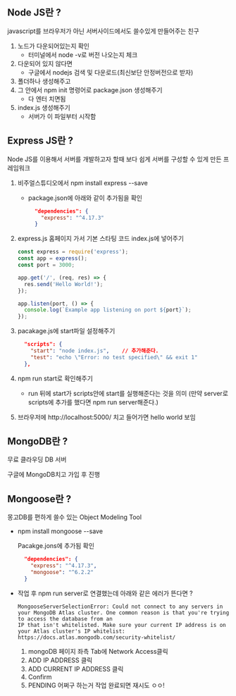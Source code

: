 ## Node JS란 ?

javascript를 브라우저가 아닌 서버사이드에서도 쓸수있게 만들어주는 친구

1. 노드가 다운되어있는지 확인
   - 터미널에서 node -v로 버전 나오는지 체크
2. 다운되어 있지 않다면
   - 구글에서 nodejs 검색 및 다운로드(최신보단 안정버전으로 받자)
3. 폴더하나 생성해주고
4. 그 안에서 npm init 명령어로 package.json 생성해주기
   - 다 엔터 치면됨
5. index.js 생성해주기
   - 서버가 이 파일부터 시작함



## Express JS란 ?

Node JS를 이용해서 서버를 개발하고자 할때 보다 쉽게 서버를 구성할 수 있게 만든 프레임워크

1. 비주얼스튜디오에서 npm install express --save

   - package.json에 아래와 같이 추가됨을 확인

     ```json
       "dependencies": {
         "express": "^4.17.3"
       }
     ```

2. express.js 홈페이지 가서 기본 스타팅 코드 index.js에 넣어주기

   ```javascript
   const express = require('express');
   const app = express();
   const port = 3000;
   
   app.get('/', (req, res) => {
     res.send('Hello World!');
   });
   
   app.listen(port, () => {
     console.log(`Example app listening on port ${port}`);
   });
   ```

3. pacakage.js에 start파일 설정해주기

   ```json
     "scripts": {
       "start": "node index.js",    // 추가해준다.
       "test": "echo \"Error: no test specified\" && exit 1"
     },
   ```

4. npm run start로 확인해주기

   - run 뒤에 start가 scripts안에 start를 실행해준다는 것을 의미 (만약 server로 scripts에 추가를 했다면 npm run server해준다.)

5. 브라우저에 http://localhost:5000/ 치고 들어가면 hello world 보임



## MongoDB란 ?

무료 클라우딩 DB 서버

구글에 MongoDB치고 가입 후 진행



## Mongoose란 ?

몽고DB를 편하게 쓸수 있는 Object Modeling Tool

- npm install mongoose --save

  Pacakge.jons에 추가됨 확인

  ```json
    "dependencies": {
      "express": "^4.17.3",
      "mongoose": "^6.2.2"
    }
  ```

- 작업 후 npm run server로 연결했는데  아래와 같은 에러가 뜬다면 ?

  ```
  MongooseServerSelectionError: Could not connect to any servers in your MongoDB Atlas cluster. One common reason is that you're trying to access the database from an 
  IP that isn't whitelisted. Make sure your current IP address is on your Atlas cluster's IP whitelist: https://docs.atlas.mongodb.com/security-whitelist/
  ```

  1. mongoDB 페이지 좌측 Tab에 Network Access클릭
  2. ADD IP ADDRESS 클릭
  3. ADD CURRENT IP ADDRESS 클릭
  4. Confirm
  5. PENDING 어쩌구 하는거 작업 완료되면 재시도 ㅇㅇ!